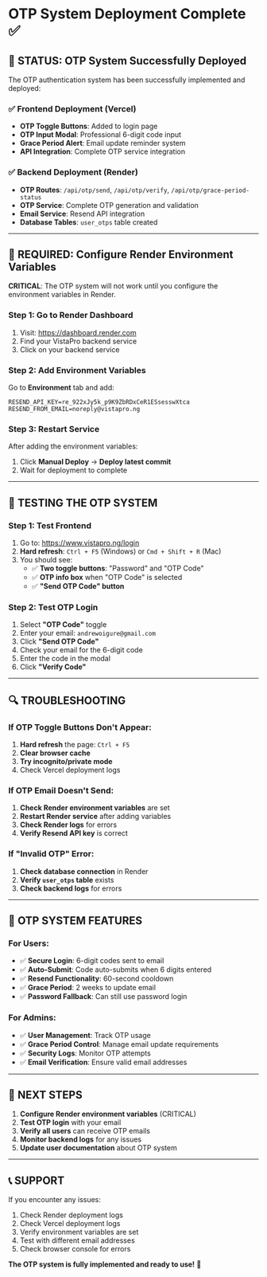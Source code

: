 # OTP System Deployment Complete ✅

## 🎯 **STATUS: OTP System Successfully Deployed**

The OTP authentication system has been successfully implemented and deployed:

### ✅ **Frontend Deployment (Vercel)**
- **OTP Toggle Buttons**: Added to login page
- **OTP Input Modal**: Professional 6-digit code input
- **Grace Period Alert**: Email update reminder system
- **API Integration**: Complete OTP service integration

### ✅ **Backend Deployment (Render)**
- **OTP Routes**: `/api/otp/send`, `/api/otp/verify`, `/api/otp/grace-period-status`
- **OTP Service**: Complete OTP generation and validation
- **Email Service**: Resend API integration
- **Database Tables**: `user_otps` table created

---

## 🔧 **REQUIRED: Configure Render Environment Variables**

**CRITICAL**: The OTP system will not work until you configure the environment variables in Render.

### **Step 1: Go to Render Dashboard**
1. Visit: https://dashboard.render.com
2. Find your VistaPro backend service
3. Click on your backend service

### **Step 2: Add Environment Variables**
Go to **Environment** tab and add:

```
RESEND_API_KEY=re_922xJy5k_p9K9ZbRDxCeR1ESsesswXtca
RESEND_FROM_EMAIL=noreply@vistapro.ng
```

### **Step 3: Restart Service**
After adding the environment variables:
1. Click **Manual Deploy** → **Deploy latest commit**
2. Wait for deployment to complete

---

## 🧪 **TESTING THE OTP SYSTEM**

### **Step 1: Test Frontend**
1. Go to: https://www.vistapro.ng/login
2. **Hard refresh**: `Ctrl + F5` (Windows) or `Cmd + Shift + R` (Mac)
3. You should see:
   - ✅ **Two toggle buttons**: "Password" and "OTP Code"
   - ✅ **OTP info box** when "OTP Code" is selected
   - ✅ **"Send OTP Code" button**

### **Step 2: Test OTP Login**
1. Select **"OTP Code"** toggle
2. Enter your email: `andrewoigure@gmail.com`
3. Click **"Send OTP Code"**
4. Check your email for the 6-digit code
5. Enter the code in the modal
6. Click **"Verify Code"**

---

## 🔍 **TROUBLESHOOTING**

### **If OTP Toggle Buttons Don't Appear:**
1. **Hard refresh** the page: `Ctrl + F5`
2. **Clear browser cache**
3. **Try incognito/private mode**
4. Check Vercel deployment logs

### **If OTP Email Doesn't Send:**
1. **Check Render environment variables** are set
2. **Restart Render service** after adding variables
3. **Check Render logs** for errors
4. **Verify Resend API key** is correct

### **If "Invalid OTP" Error:**
1. **Check database connection** in Render
2. **Verify `user_otps` table** exists
3. **Check backend logs** for errors

---

## 📱 **OTP SYSTEM FEATURES**

### **For Users:**
- ✅ **Secure Login**: 6-digit codes sent to email
- ✅ **Auto-Submit**: Code auto-submits when 6 digits entered
- ✅ **Resend Functionality**: 60-second cooldown
- ✅ **Grace Period**: 2 weeks to update email
- ✅ **Password Fallback**: Can still use password login

### **For Admins:**
- ✅ **User Management**: Track OTP usage
- ✅ **Grace Period Control**: Manage email update requirements
- ✅ **Security Logs**: Monitor OTP attempts
- ✅ **Email Verification**: Ensure valid email addresses

---

## 🚀 **NEXT STEPS**

1. **Configure Render environment variables** (CRITICAL)
2. **Test OTP login** with your email
3. **Verify all users** can receive OTP emails
4. **Monitor backend logs** for any issues
5. **Update user documentation** about OTP system

---

## 📞 **SUPPORT**

If you encounter any issues:
1. Check Render deployment logs
2. Check Vercel deployment logs  
3. Verify environment variables are set
4. Test with different email addresses
5. Check browser console for errors

**The OTP system is fully implemented and ready to use!** 🎉
